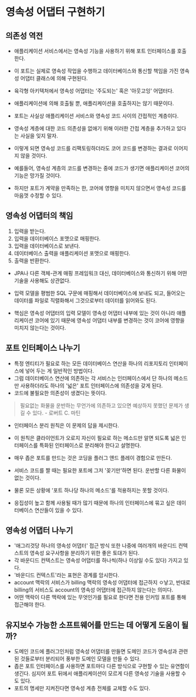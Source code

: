 # 영속성 어댑터 구현하기

## 의존성 역전

- 애플리케이션 서비스에서는 영속성 기능을 사용하기 위해 포트 인터페이스를 호출한다.
- 이 포트는 실제로 영속성 작업을 수행하고 데이터베이스와 통신할 책임을 가진 영속성 어댑터 클래스에 의해 구현된다.


- 육각형 아키텍처에서 영속성 어댑터는 '주도되는' 혹은 '아웃고잉' 어댑터다.
- 애플리케이션에 의해 호출될 뿐, 애플리케이션을 호출하지는 않기 때문이다.


- 포트는 사실상 애플리케이션 서비스와 영속성 코드 사이의 간접적인 계층이다.
- 영속성 계층에 대한 코드 의존성을 없애기 위해 이러한 간접 계층을 추가하고 있다는 사실을 잊지 말자.
- 이렇게 되면 영속성 코드를 리팩토링하더라도 코어 코드를 변경하는 결과로 이어지지 않을 것이다.


- 예를들어, 영속성 계층의 코드를 변경하는 중에 코드가 생기면 애플리케이션 코어의 기능은 망가질 것이다.
- 하지만 포트가 계약을 만족하는 한, 코어에 영향을 미치지 않으면서 영속성 코드를 마음껏 수정할 수 있다.

## 영속성 어댑터의 책임

1. 입력을 받는다.
2. 입력을 데이터베이스 포맷으로 매핑한다.
3. 입력을 데이터베이스로 보낸다.
4. 데이터베이스 출력을 애플리케이션 포맷으로 매핑한다.
5. 출력을 반환한다.

- JPA나 다른 객체-관계 매핑 프레임워크 대신, 데이터베이스와 통신하기 위해 어떤 기술을 사용해도 상관없다.
- 입력 모델을 평범한 SQL 구문에 매핑해서 데이터베이스에 보내도 되고, 들어오는 데이터를 파일로 직렬화해서 그것으로부터 데이터를 읽어와도 된다.


- 핵심은 영속성 어댑터의 입력 모델이 영속성 어댑터 내부에 있는 것이 아니라 애플리케이션 코어에 있기 때문에 영속성 어댑터 내부를 변경하는 것이 코어에 영향을 미치지 않는다는 것이다.


## 포트 인터페이스 나누기

- 특정 엔티티가 필요로 하는 모든 데이터베이스 연산을 하나의 리포지토리 인터페이스에 넣어 두는 게 일반적인 방법이다.
- 그럼 데이터베이스 연산에 의존하는 각 서비스는 인터페이스에서 단 하나의 메소드만 사용하더라도 하나의 '넓은' 포트 인터페이스에 의존성을 갖게 된다.
- 코드에 불필요한 의존성이 생겼다는 뜻이다.

> 필요없는 화물을 운반하는 무언가에 의존하고 있으면 예상하지 못했던 문제가 생길 수 있다. - 로버트 C. 마틴

- 인터페이스 분리 원칙은 이 문제의 답을 제시한다.
- 이 원칙은 클라이언트가 오로지 자신이 필요로 하는 메소드만 알면 되도록 넓은 인터페이스를 특화된 인터페이스로 분리해야 한다고 설명한다.


- 매우 좁은 포트를 만드는 것은 코딩을 플러그 앤드 플레이 경험으로 만든다.
- 서비스 코드를 짤 때는 필요한 포트에 그저 '꽂기만'하면 된다. 운반할 다른 화물이 없는 것이다.
- 물론 모든 상황에 '포트 하나당 하나의 메소드'를 적용하지는 못할 것이다.
- 응집성이 높고 함께 사용될 때가 많기 때문에 하나의 인터페이스에 묶고 싶은 데이터베이스 연산들이 있을 수 있다.


## 영속성 어댑터 나누기

- '애그리것당 하나의 영속성 어댑터' 접근 방식 또한 나중에 여러개의 바운디드 컨텍스트의 영속성 요구사항을 분리하기 위한 좋은 토대가 된다.
- 각 바운디드 컨텍스트는 영속성 어댑터를 하나씩(하나 이상일 수도 있다) 가지고 있다.
- '바운디드 컨텍스트'라는 표현은 경계를 암시한다.
- account 맥락의 서비스가 billing 맥락의 영속성 어댑터에 접근하지 ㅇ낳고, 반대로 billing의 서비스도 account의 영속성 어댑터에 접근하지 않는다는 의미다.
- 어떤 맥락이 다른 맥락에 있는 무엇인가를 필요로 한다면 전용 인커밍 포트를 통해 접근해야 한다.


## 유지보수 가능한 소프트웨어를 만드는 데 어떻게 도움이 될까?

- 도메인 코드에 플러그인처럼 영속성 어댑터를 만들면 도메인 코드가 영속성과 관련된 것들로부터 분리되어 풍부한 도메인 모델을 만들 수 있다.
- 좁은 포트 인터페이스를 사용하면 포트마다 다른 방식으로 구현할 수 있는 유연함이 생긴다. 심지어 포트 뒤에서 애플리케이션이 모르게 다른 영속성 기술을 사용할 수도 있다.
- 포트의 명세만 지켜진다면 영속성 계층 전체를 교체할 수도 있다.